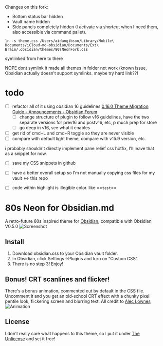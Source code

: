 Changes on this fork:
- Bottom status bar hidden
- Vault name hidden
- Side panels completely hidden (I activate via shortcut when I need them, also accessible via command pallet).







`ln -s theme.css /Users/aidangibson/Library/Mobile\ Documents/iCloud~md~obsidian/Documents/Ext\ Brain/.obsidian/themes/80sNeonFork.css`

symlinked from here to there



NOPE dont symlink it made all themes in folder not work (known issue, Obsidian actually doesn't support symlinks. maybe try hard link??)



# todo

- [ ] refactor all of it using obsidian 16 guidelines [0.16.0 Theme Migration Guide - Announcements - Obsidian Forum](https://forum.obsidian.md/t/0-16-0-theme-migration-guide/42537)
  - [ ] change structure of plugin to follow v16 guidelines, have the two separate versions for prev16 and postv16, etc, p much prep for store
  - [ ] go deep in v16, see what it enables
- [ ] get rid of cmd+L and cmd+R toggle so they are never visible
- [ ] compare with default light theme, compare with v15.9 version, etc.

i probably shouldn't directly implement pane relief css hotfix, I'll leave that as a snippet for now. 

- [ ] save my CSS snippets in github
- [ ] have a better overall setup so I'm not manually copying css files for my vault <-> this repo
- [ ] code within highlight is illegible color. like ==`test`==



# 80s Neon for Obsidian.md

A retro-future 80s inspired theme for [Obsidian](https://obsidian.md/), compatible with Obsidian V0.5.0
![Screenshot](./screenshot.jpg)

## Install
1. Download obsidian.css to your Obsidian vault folder.
2. In Obsidian, click Settings->Plugins and turn on "Custom CSS".
3. There is no step 3! Enjoy!

## Bonus! CRT scanlines and flicker!
There's a bonus animation, commented out by default in the CSS file.  
Uncomment it and you get an old-school CRT effect with a chunky pixel pentile look,
flickering screen and blurring text. All credit to [Alec Lownes](http://aleclownes.com/2017/02/01/crt-display.html)
![Animation](./animation.gif)

## License
I don't really care what happens to this theme, so I put it under [The Unlicense](./LICENSE) and set it free!
